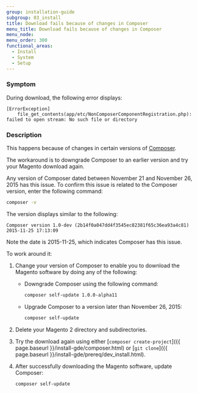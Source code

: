 ```yaml
---
group: installation-guide
subgroup: 03_install
title: Download fails because of changes in Composer
menu_title: Download fails because of changes in Composer
menu_node:
menu_order: 300
functional_areas:
  - Install
  - System
  - Setup
---
```


### Symptom

During download, the following error displays:

```text
[ErrorException]
    file_get_contents(app/etc/NonComposerComponentRegistration.php): failed to open stream: No such file or directory
```

### Description

This happens because of changes in certain versions of [Composer](https://glossary.magento.com/composer).

The workaround is to downgrade Composer to an earlier version and try your Magento download again.

Any version of Composer dated between November 21 and November 26, 2015 has this issue. To confirm this issue is related to the Composer version, enter the following command:

```bash
composer -v
```

The version displays similar to the following:

```terminal
Composer version 1.0-dev (2b14f0a047dd4f3545ec82381f65c36ea93a4c81) 2015-11-25 17:13:09
```

Note the date is 2015-11-25, which indicates Composer has this issue.

To work around it:

1. Change your version of Composer to enable you to download the Magento software by doing any of the following:

   *  Downgrade Composer using the following command:

       ```bash
       composer self-update 1.0.0-alpha11
       ```

   *  Upgrade Composer to a version later than November 26, 2015:

       ```bash
       composer self-update
       ```

1. Delete your Magento 2 directory and subdirectories.
1. Try the download again using either [`composer create-project`]({{ page.baseurl }}/install-gde/composer.html) or [`git clone`]({{ page.baseurl }}/install-gde/prereq/dev_install.html).
1. After successfully downloading the Magento software, update Composer:

   ```bash
   composer self-update
   ```
